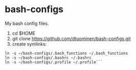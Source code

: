 bash-configs
============
My bash config files.

1. cd $HOME
2. git clone https://github.com/dtuominen/bash-configs.git
3. create symlinks:
```ln -s ~/bash-configs/.bash_aliases ~/.bash_aliases
ln -s ~/bash-configs/.bash_functions ~/.bash_functions
ln -s ~/bash-configs/.bashrc ~/.bashrc
ln -s ~/bash-configs/.profile ~/.profile```

